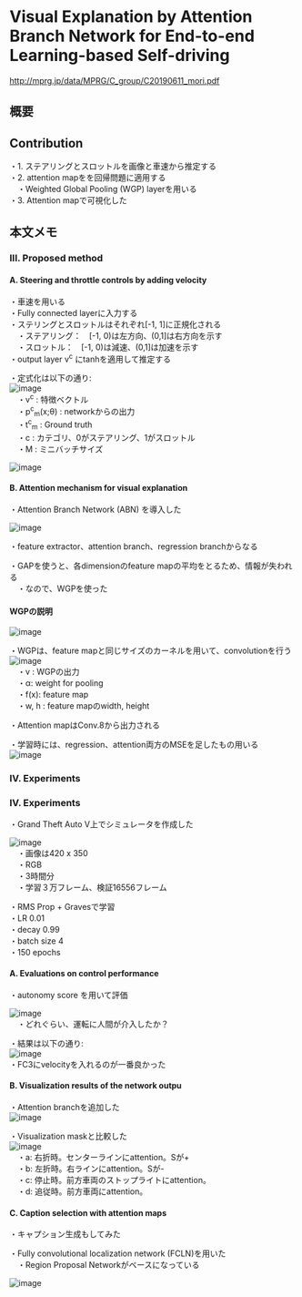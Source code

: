 # Visual Explanation by Attention Branch Network for End-to-end Learning-based Self-driving
http://mprg.jp/data/MPRG/C_group/C20190611_mori.pdf  
  
## 概要  

## Contribution  
・1. ステアリングとスロットルを画像と車速から推定する  
・2. attention mapをを回帰問題に適用する  
　・Weighted Global Pooling (WGP) layerを用いる  
・3. Attention mapで可視化した    


## 本文メモ  
### III. Proposed method  
#### A. Steering and throttle controls by adding velocity  
・車速を用いる  
・Fully connected layerに入力する  
・ステリングとスロットルはそれぞれ[-1, 1]に正規化される  
　・ステアリング：　[-1, 0)は左方向、(0,1]は右方向を示す  
　・スロットル：　[-1, 0)は減速、(0,1]は加速を示す  
・output layer v<sup>c</sup> にtanhを適用して推定する  
  
・定式化は以下の通り:  
![image](https://user-images.githubusercontent.com/30098187/66757626-7cc25280-eed7-11e9-8596-b6d07e2151a8.png)  
　・v<sup>c</sup> : 特徴ベクトル  
　・p<sup>c</sup><sub>m</sub>(x;θ) : networkからの出力  
　・t<sup>c</sup><sub>m</sub> : Ground truth  
　・c : カテゴリ、0がステアリング、1がスロットル  
　・M : ミニバッチサイズ  
  
![image](https://user-images.githubusercontent.com/30098187/66757884-1558d280-eed8-11e9-865f-e73f8fa10b83.png)  
  
#### B. Attention mechanism for visual explanation  
・Attention Branch Network (ABN) を導入した  

![image](https://user-images.githubusercontent.com/30098187/66758082-8ac4a300-eed8-11e9-8f3f-97deff65816c.png)  
  
・feature extractor、attention branch、regression branchからなる  

・GAPを使うと、各dimensionのfeature mapの平均をとるため、情報が失われる  
　・なので、WGPを使った  

#### WGPの説明  
![image](https://user-images.githubusercontent.com/30098187/66758303-fa3a9280-eed8-11e9-9f6d-46021b82af37.png)  
  
・WGPは、feature mapと同じサイズのカーネルを用いて、convolutionを行う  
![image](https://user-images.githubusercontent.com/30098187/66758458-4a195980-eed9-11e9-8d2e-0c8dad64a5a2.png)  
　・v : WGPの出力  
　・α: weight for pooling  
　・f(x): feature map  
　・w, h : feature mapのwidth, height  
  
・Attention mapはConv.8から出力される  

・学習時には、regression、attention両方のMSEを足したもの用いる  
![image](https://user-images.githubusercontent.com/30098187/66758818-06731f80-eeda-11e9-9ec9-a8b3564a8a1e.png)  

### IV. Experiments
### IV. Experiments  
・Grand Theft Auto V上でシミュレータを作成した  

![image](https://user-images.githubusercontent.com/30098187/67156868-2afa4c00-f35f-11e9-8e77-25114a25b5a8.png)  
　・画像は420 x 350  
　・RGB  
　・3時間分  
　・学習３万フレーム、検証16556フレーム  
  
・RMS Prop + Gravesで学習  
・LR 0.01  
・decay 0.99  
・batch size 4  
・150 epochs  
  
#### A. Evaluations on control performance  
・autonomy score を用いて評価  

![image](https://user-images.githubusercontent.com/30098187/67156917-a5c36700-f35f-11e9-970e-117982d5d5cd.png)  
　・どれぐらい、運転に人間が介入したか？  
  
・結果は以下の通り:  
![image](https://user-images.githubusercontent.com/30098187/67156992-aad4e600-f360-11e9-9a5d-ed733516f50d.png)  
  ・FC3にvelocityを入れるのが一番良かった  

#### B. Visualization results of the network outpu
・Attention branchを追加した  
![image](https://user-images.githubusercontent.com/30098187/67157267-e40f5500-f364-11e9-9467-1f6b56e32b69.png)  
  
・Visualization maskと比較した  
![image](https://user-images.githubusercontent.com/30098187/67157305-6566e780-f365-11e9-9baa-30a4a0e35370.png)  
　・a: 右折時。センターラインにattention。Sが+  
　・b: 左折時。右ラインにattention。Sが-  
　・c: 停止時。前方車両のストップライトにattention。  
　・d: 追従時。前方車両にattention。  
  
#### C. Caption selection with attention maps
・キャプション生成もしてみた  

・Fully convolutional localization network (FCLN)を用いた  
　・Region Proposal Networkがベースになっている  

![image](https://user-images.githubusercontent.com/30098187/67157425-d8bd2900-f366-11e9-9008-95a46c3d7bf8.png)

